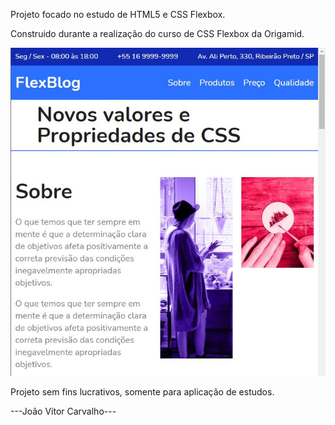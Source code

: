 Projeto focado no estudo de  HTML5 e CSS Flexbox. 


Construido durante a realização do curso de CSS Flexbox da Origamid.

<img src="img/flexblog.jpg"></img>

Projeto sem fins lucrativos, somente para aplicação de estudos.

---João Vítor Carvalho---